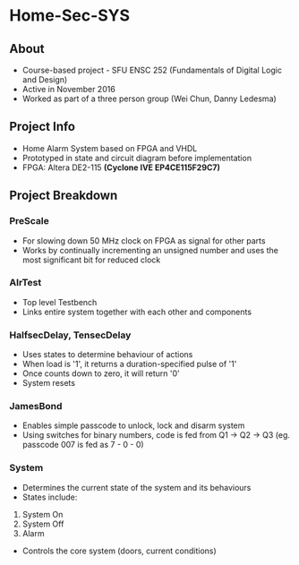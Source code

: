 # Home-Sec-SYS

## About
* Course-based project - SFU ENSC 252 (Fundamentals of Digital Logic and Design)  
* Active in November 2016
* Worked as part of a three person group (Wei Chun, Danny Ledesma)

## Project Info
* Home Alarm System based on FPGA and VHDL
* Prototyped in state and circuit diagram before implementation
* FPGA: Altera DE2-115 **(Cyclone IVE EP4CE115F29C7)**

## Project Breakdown
### PreScale
* For slowing down 50 MHz clock on FPGA as signal for other parts
* Works by continually incrementing an unsigned number and uses the most significant bit for reduced clock  

### AlrTest
* Top level Testbench
* Links entire system together with each other and components

### HalfsecDelay, TensecDelay
* Uses states to determine behaviour of actions
* When load is '1', it returns a duration-specified pulse of '1'
* Once counts down to zero, it will return '0'
* System resets

### JamesBond
* Enables simple passcode to unlock, lock and disarm system
* Using switches for binary numbers, code is fed from Q1 -> Q2 -> Q3 (eg. passcode 007 is fed as 7 - 0 - 0)

### System
* Determines the current state of the system and its behaviours
* States include:
 1. System On
 2. System Off
 3. Alarm
* Controls the core system (doors, current conditions)
